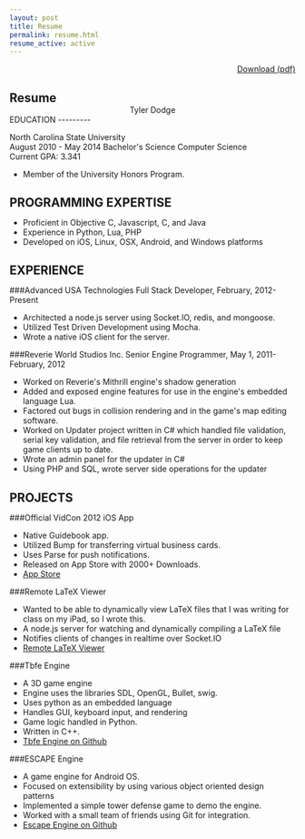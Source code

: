 ```yaml
---
layout: post
title: Resume
permalink: resume.html
resume_active: active
---
```

<div align='right'>
  <a href='resume.pdf' class='btn'><i class="icon-download"> </i> Download (pdf)</a>
</div>

<style>
.download {
	text-align: right;
}
h2 {
    margin-bottom:0px;
    padding-bottom:0px;    
}
h1 {
    margin-bottom:0px;
    padding-bottom:0px;
    font-size:18px;    
}
.title {
       text-align:center;
}
</style>
<h2>Resume</h2>
<div class="title">
Tyler Dodge<br />
</div>
EDUCATION
---------

North Carolina State University<br />
August 2010 - May 2014 Bachelor's Science Computer Science<br />
Current GPA: 3.341

+ Member of the University Honors Program.

PROGRAMMING EXPERTISE
---------------------

+ Proficient in Objective C, Javascript, C, and Java
+ Experience in Python, Lua, PHP
+ Developed on iOS, Linux, OSX, Android, and Windows platforms

EXPERIENCE
----------

###Advanced USA Technologies
Full Stack Developer, February, 2012-Present<br />

+ Architected a node.js server using Socket.IO, redis, and mongoose.
+ Utilized Test Driven Development using Mocha.
+ Wrote a native iOS client for the server.

###Reverie World Studios Inc.
Senior Engine Programmer, May 1, 2011-February, 2012<br />

+ Worked on Reverie's Mithrill engine's shadow generation
+ Added and exposed engine features for use in the engine's embedded language
Lua.
+ Factored out bugs in collision rendering and in the game's map editing software.
+ Worked on Updater project written in C# which handled file validation, serial key validation, and file retrieval from the server in order to keep game clients up to date. 
+ Wrote an admin panel for the updater in C#
+ Using PHP and SQL, wrote server side operations for the updater

PROJECTS
--------
###Official VidCon 2012 iOS App
+ Native Guidebook app.
+ Utilized Bump for transferring virtual business cards.
+ Uses Parse for push notifications.
+ Released on App Store with 2000+ Downloads.
+ [App Store](https://itunes.apple.com/us/app/vidcon-2012/id536607554?mt=8)

###Remote LaTeX Viewer

+ Wanted to be able to dynamically view LaTeX files that I was writing for class on my iPad, so I wrote this.
+ A node.js server for watching and dynamically compiling a LaTeX file
+ Notifies clients of changes in realtime over Socket.IO
+ [Remote LaTeX Viewer](https://github.com/tyler-dodge/rlv)

###Tbfe Engine

+ A 3D game engine
+ Engine uses the libraries SDL, OpenGL, Bullet, swig.
+ Uses python as an embedded language
+ Handles GUI, keyboard input, and rendering
+ Game logic handled in Python.
+ Written in C++.
+ [Tbfe Engine on Github](https://github.com/tyler-dodge/TBFE-Engine)

###ESCAPE Engine

+ A game engine for Android OS.
+ Focused on extensibility by using various object oriented design patterns
+ Implemented a simple tower defense game to demo the engine.
+ Worked with a small team of friends using Git for integration.
+ [Escape Engine on Github](https://github.com/tyler-dodge/Escape-Engine)

